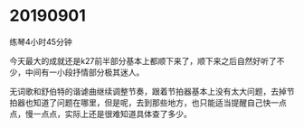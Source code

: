 # 20190901

练琴4小时45分钟

今天最大的成就还是k27前半部分基本上都顺下来了，顺下来之后自然好听了不少，中间有一小段抒情部分极其迷人。

无词歌和舒伯特的谐谑曲继续调整节奏，跟着节拍器基本上没有太大问题，去掉节拍器也知道了问题在哪里，但是呢，去到那些地方，也只能适当提醒自己快一点点，慢一点点，实际上还是很难知道具体查了多少。
